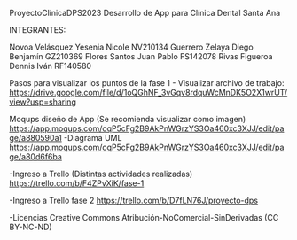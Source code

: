 ProyectoClínicaDPS2023
Desarrollo de App para Clínica Dental Santa Ana

INTEGRANTES:

Novoa Velásquez Yesenia Nicole NV210134 Guerrero Zelaya Diego Benjamín GZ210369 Flores Santos Juan Pablo FS142078 Rivas Figueroa Dennis Iván RF140580

Pasos para visualizar los puntos de la fase 1 - Visualizar archivo de trabajo: https://drive.google.com/file/d/1oQGhNF_3vGqv8rdquWcMnDK5O2X1wrUT/view?usp=sharing

Moqups diseño de App (Se recomienda visualizar como imagen) https://app.moqups.com/oqP5cFg2B9AkPnWGrzYS3Oa460xc3XJJ/edit/page/a880590a1
-Diagrama UML https://app.moqups.com/oqP5cFg2B9AkPnWGrzYS3Oa460xc3XJJ/edit/page/a80d6f6ba

-Ingreso a Trello (Distintas actividades realizadas) https://trello.com/b/F4ZPvXiK/fase-1

-Ingreso a Trello fase 2 https://trello.com/b/D7fLN76J/proyecto-dps

-Licencias Creative Commons Atribución-NoComercial-SinDerivadas (CC BY-NC-ND)
